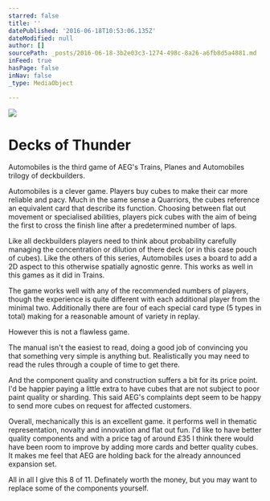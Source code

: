 ```yaml
---
starred: false
title: ''
datePublished: '2016-06-18T10:53:06.135Z'
dateModified: null
author: []
sourcePath: _posts/2016-06-18-3b2e03c3-1274-498c-8a26-a6fb8d5a4881.md
inFeed: true
hasPage: false
inNav: false
_type: MediaObject

---
```

![](https://the-grid-user-content.s3-us-west-2.amazonaws.com/4fbfb792-7c7c-4076-bf65-810c15f8be5c.jpg)

# Decks of Thunder

Automobiles is the third game of AEG's Trains, Planes and Automobiles trilogy of deckbuilders. 

Automobiles is a clever game. Players buy cubes to make their car more reliable and pacy. Much in the same sense a Quarriors, the cubes reference an equivalent card that describe its function. Choosing between flat out movement or specialised abilities, players pick cubes with the aim of being the first to cross the finish line after a predetermined number of laps. 

Like all deckbuilders players need to think about probability carefully managing the concentration or dilution of there deck (or in this case pouch of cubes). Like the others of this series, Automobiles uses a board to add a 2D aspect to this otherwise spatially agnostic genre. This works as well in this games as it did in Trains. 

The game works well with any of the recommended numbers of players, though the experience is quite different with each additional player from the minimal two. Additionally there are four of each special card type (5 types in total) making for a reasonable amount of variety in replay. 

However this is not a flawless game.

The manual isn't the easiest to read, doing a good job of convincing you that something very simple is anything but. Realistically you may need to read the rules through a couple of time to get there.

And the component quality and construction suffers a bit for its price point. I'd be happier paying a little extra to have cubes that are not subject to poor paint quality or sharding. This said AEG's complaints dept seem to be happy to send more cubes on request for affected customers. 

Overall, mechanically this is an excellent game. it performs well in thematic representation, novalty and innovation and flat out fun. I'd like to have better quality components and with a price tag of around £35 I think there would have been room to improve by adding more cards and better quality cubes. It makes me feel that AEG are holding back for the already announced expansion set. 

All in all I give this 8 of 11\. Definately worth the money, but you may want to replace some of the components yourself.